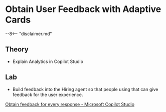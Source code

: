 # Obtain User Feedback with Adaptive Cards

--8<-- "disclaimer.md"

## Theory

- Explain Analytics in Copilot Studio

## Lab

- Build feedback into the Hiring agent so that people using that can give feedback for the user experience.

[Obtain feedback for every response - Microsoft Copilot Studio](https://learn.microsoft.com/microsoft-copilot-studio/guidance/adaptive-card-add-feedback-for-every-response)
